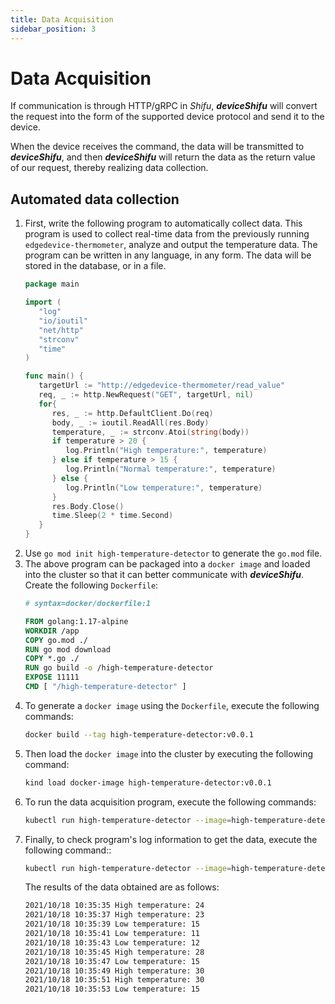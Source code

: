 ```yaml
---
title: Data Acquisition
sidebar_position: 3
---
```


# Data Acquisition

If communication is through HTTP/gRPC in *Shifu*, ***deviceShifu*** will convert the request into the form of the supported device protocol and send it to the device. 

When the device receives the command, the data will be transmitted to ***deviceShifu***, and then ***deviceShifu*** will return the data as the return value of our request, thereby realizing data collection.

## Automated data collection

1. First, write the following program to automatically collect data. This program is used to collect real-time data from the previously running `edgedevice-thermometer`, analyze and output the temperature data. The program can be written in any language, in any form. The data will be stored in the database, or in a file.
   ```go
   package main  
   
   import (  
      "log"   
      "io/ioutil"   
      "net/http"   
      "strconv"   
      "time"
   )  
   
   func main() {  
      targetUrl := "http://edgedevice-thermometer/read_value"
      req, _ := http.NewRequest("GET", targetUrl, nil)
      for{
         res, _ := http.DefaultClient.Do(req)
         body, _ := ioutil.ReadAll(res.Body)
         temperature, _ := strconv.Atoi(string(body))     
         if temperature > 20 {
            log.Println("High temperature:", temperature)
         } else if temperature > 15 {
            log.Println("Normal temperature:", temperature)
         } else {
            log.Println("Low temperature:", temperature)
         }
         res.Body.Close()
         time.Sleep(2 * time.Second)
      }
   }
   ```
2. Use `go mod init high-temperature-detector` to generate the `go.mod` file.
3. The above program can be packaged into a `docker image` and loaded into the cluster so that it can better communicate with ***deviceShifu***. Create the following `Dockerfile`:
   ```dockerfile
   # syntax=docker/dockerfile:1  
   
   FROM golang:1.17-alpine  
   WORKDIR /app  
   COPY go.mod ./  
   RUN go mod download  
   COPY *.go ./  
   RUN go build -o /high-temperature-detector  
   EXPOSE 11111  
   CMD [ "/high-temperature-detector" ]
   ```
4. To generate a `docker image` using the `Dockerfile`, execute the following commands:
   ```bash
   docker build --tag high-temperature-detector:v0.0.1
   ```
5. Then load the `docker image` into the cluster by executing the following command:
   ```bash
   kind load docker-image high-temperature-detector:v0.0.1
   ```
6. To run the data acquisition program, execute the following commands:
   ```bash
   kubectl run high-temperature-detector --image=high-temperature-detector:v0.0.1
   ```
7. Finally, to check program's log information to get the data, execute the following command::
   ```bash
   kubectl run high-temperature-detector --image=high-temperature-detector:v0.0.1
   ```
   The results of the data obtained are as follows:
   ```bash
   2021/10/18 10:35:35 High temperature: 24  
   2021/10/18 10:35:37 High temperature: 23  
   2021/10/18 10:35:39 Low temperature: 15  
   2021/10/18 10:35:41 Low temperature: 11  
   2021/10/18 10:35:43 Low temperature: 12  
   2021/10/18 10:35:45 High temperature: 28  
   2021/10/18 10:35:47 Low temperature: 15  
   2021/10/18 10:35:49 High temperature: 30  
   2021/10/18 10:35:51 High temperature: 30  
   2021/10/18 10:35:53 Low temperature: 15
   ```

